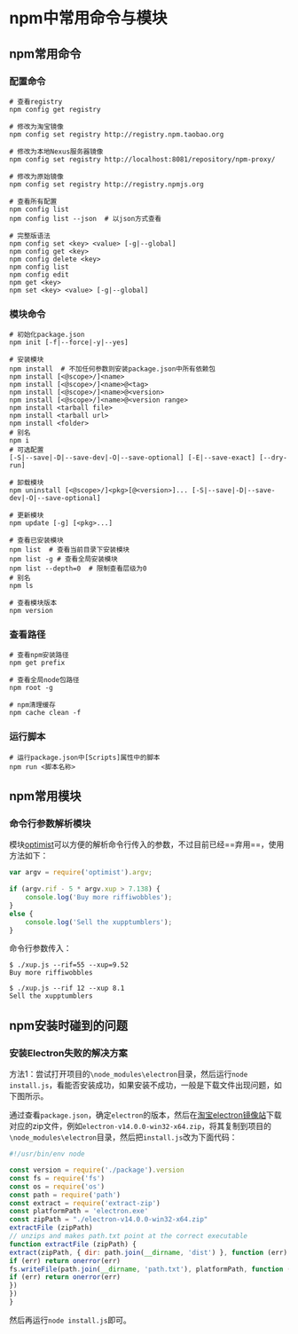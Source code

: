 # npm中常用命令与模块

## npm常用命令

### 配置命令

```shell
# 查看registry
npm config get registry

# 修改为淘宝镜像
npm config set registry http://registry.npm.taobao.org

# 修改为本地Nexus服务器镜像
npm config set registry http://localhost:8081/repository/npm-proxy/

# 修改为原始镜像
npm config set registry http://registry.npmjs.org

# 查看所有配置
npm config list
npm config list --json  # 以json方式查看

# 完整版语法
npm config set <key> <value> [-g|--global]
npm config get <key>
npm config delete <key>
npm config list
npm config edit
npm get <key>
npm set <key> <value> [-g|--global]
```

### 模块命令

```shell
# 初始化package.json
npm init [-f|--force|-y|--yes]

# 安装模块
npm install  # 不加任何参数则安装package.json中所有依赖包
npm install [<@scope>/]<name>
npm install [<@scope>/]<name>@<tag>
npm install [<@scope>/]<name>@<version>
npm install [<@scope>/]<name>@<version range>
npm install <tarball file>
npm install <tarball url>
npm install <folder>
# 别名
npm i
# 可选配置
[-S|--save|-D|--save-dev|-O|--save-optional] [-E|--save-exact] [--dry-run]

# 卸载模块
npm uninstall [<@scope>/]<pkg>[@<version>]... [-S|--save|-D|--save-dev|-O|--save-optional]

# 更新模块
npm update [-g] [<pkg>...]

# 查看已安装模块
npm list  # 查看当前目录下安装模块
npm list -g # 查看全局安装模块
npm list --depth=0  # 限制查看层级为0
# 别名
npm ls

# 查看模块版本
npm version

```

### 查看路径

```shell
# 查看npm安装路径
npm get prefix

# 查看全局node包路径
npm root -g

# npm清理缓存
npm cache clean -f
```

### 运行脚本

```shell
# 运行package.json中[Scripts]属性中的脚本
npm run <脚本名称>
```

## npm常用模块

### 命令行参数解析模块

模块[optimist](https://www.npmjs.com/package/optimist)可以方便的解析命令行传入的参数，不过目前已经==弃用==，使用方法如下：

```js
var argv = require('optimist').argv;
 
if (argv.rif - 5 * argv.xup > 7.138) {
    console.log('Buy more riffiwobbles');
}
else {
    console.log('Sell the xupptumblers');
}
```

命令行参数传入：

```batch
$ ./xup.js --rif=55 --xup=9.52
Buy more riffiwobbles

$ ./xup.js --rif 12 --xup 8.1
Sell the xupptumblers
```

## npm安装时碰到的问题

### 安装Electron失败的解决方案

方法1：尝试打开项目的`\node_modules\electron`目录，然后运行`node install.js`，看能否安装成功，如果安装不成功，一般是下载文件出现问题，如下图所示。

通过查看`package.json`，确定`electron`的版本，然后在[淘宝electron镜像站](https://npm.taobao.org/mirrors/electron/)下载对应的zip文件，例如`electron-v14.0.0-win32-x64.zip`，将其复制到项目的`\node_modules\electron`目录，然后把`install.js`改为下面代码：

```js
#!/usr/bin/env node

const version = require('./package').version
const fs = require('fs')
const os = require('os')
const path = require('path')
const extract = require('extract-zip')
const platformPath = 'electron.exe'
const zipPath = "./electron-v14.0.0-win32-x64.zip"
extractFile (zipPath)
// unzips and makes path.txt point at the correct executable
function extractFile (zipPath) {
extract(zipPath, { dir: path.join(__dirname, 'dist') }, function (err) {
if (err) return onerror(err)
fs.writeFile(path.join(__dirname, 'path.txt'), platformPath, function (err) {
if (err) return onerror(err)
})
})
}
```

然后再运行`node install.js`即可。